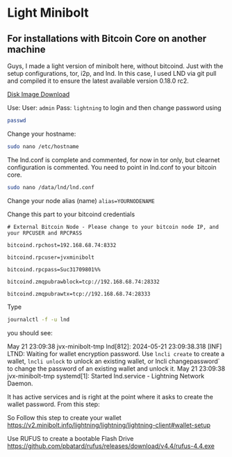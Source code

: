 # Light Minibolt
## For installations with Bitcoin Core on another machine

Guys, I made a light version of minibolt here, without bitcoind. Just with the setup configurations, tor, i2p, and lnd. In this case, I used LND via git pull and compiled it to ensure the latest available version 0.18.0 rc2.

[Disk Image Download](https://1drv.ms/u/s!AuOr1MO73leJi5RS3MFUBo7HP_xutg?e=SExAEJ)

Use: User: `admin` Pass: `lightning` to login and then change password using 
```bash
passwd
```

Change your hostname:
```bash
sudo nano /etc/hostname
```

The lnd.conf is complete and commented, for now in tor only, but clearnet configuration is commented.
You need to point in lnd.conf to your bitcoin core.
```bash
sudo nano /data/lnd/lnd.conf
```
Change your node alias (name)
`alias=YOURNODENAME`

Change this part to your bitcoind credentials

`# External Bitcoin Node - Please change to your bitcoin node IP, and your RPCUSER and RPCPASS`

`bitcoind.rpchost=192.168.68.74:8332`

`bitcoind.rpcuser=jvxminibolt`

`bitcoind.rpcpass=Suc31709801%%`

`bitcoind.zmqpubrawblock=tcp://192.168.68.74:28332`

`bitcoind.zmqpubrawtx=tcp://192.168.68.74:28333`


Type 
```bash
journalctl -f -u lnd
```
you should see:

May 21 23:09:38 jvx-minibolt-tmp lnd[812]: 2024-05-21 23:09:38.318 [INF] LTND: Waiting for wallet encryption password. Use `lncli create` to create a wallet, `lncli unlock` to unlock an existing wallet, or lncli changepassword` to change the password of an existing wallet and unlock it.
May 21 23:09:38 jvx-minibolt-tmp systemd[1]: Started lnd.service - Lightning Network Daemon.

It has active services and is right at the point where it asks to create the wallet password. From this step:

So Follow this step to create your wallet
https://v2.minibolt.info/lightning/lightning/lightning-client#wallet-setup

Use RUFUS to create a bootable Flash Drive
https://github.com/pbatard/rufus/releases/download/v4.4/rufus-4.4.exe

